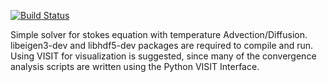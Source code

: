 
[![Build Status](https://travis-ci.org/TedStudley/mc-mini.svg?branch=build_system_replacement)](https://travis-ci.org/TedStudley/mc-mini)

Simple solver for stokes equation with temperature Advection/Diffusion. 
libeigen3-dev and libhdf5-dev packages are required to compile and run.
Using VISIT for visualization is suggested, since many of the convergence analysis scripts are written using the Python VISIT Interface.
